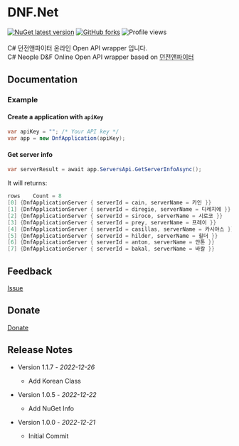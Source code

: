 # DNF.Net
[![NuGet latest version](https://badgen.net/nuget/v/DNF.Net/latest)](https://nuget.org/packages/DNF.Net)
[![GitHub forks](https://badgen.net/github/forks/dongbin300/DNF.Net/)](https://GitHub.com/dongbin300/DNF.Net/network/)
![Profile views](https://gpvc.arturio.dev/dongbin300)
<br/><br/>
C# 던전앤파이터 온라인 Open API wrapper 입니다.<br/>
C# Neople D&amp;F Online Open API wrapper based on [던전앤파이터](https://developers.neople.co.kr/contents/apiDocs/df)

## Documentation
### Example
#### Create a application with `apiKey`
```C#
var apiKey = ""; /* Your API key */
var app = new DnfApplication(apiKey);
```

#### Get server info
```C#
var serverResult = await app.ServersApi.GetServerInfoAsync();
```
It will returns:
```C#
rows	Count = 8
[0]	{DnfApplicationServer { serverId = cain, serverName = 카인 }}
[1]	{DnfApplicationServer { serverId = diregie, serverName = 디레지에 }}
[2]	{DnfApplicationServer { serverId = siroco, serverName = 시로코 }}
[3]	{DnfApplicationServer { serverId = prey, serverName = 프레이 }}
[4]	{DnfApplicationServer { serverId = casillas, serverName = 카시야스 }}
[5]	{DnfApplicationServer { serverId = hilder, serverName = 힐더 }}
[6]	{DnfApplicationServer { serverId = anton, serverName = 안톤 }}
[7]	{DnfApplicationServer { serverId = bakal, serverName = 바칼 }}
```

## Feedback
[Issue](https://github.com/dongbin300/DNF.Net/issues)

## Donate
[Donate](https://www.buymeacoffee.com/psS4YtQ)

## Release Notes
- Version 1.1.7 - _2022-12-26_
  - Add Korean Class
  
- Version 1.0.5 - _2022-12-22_
  - Add NuGet Info
  
- Version 1.0.0 - _2022-12-21_
  - Initial Commit
